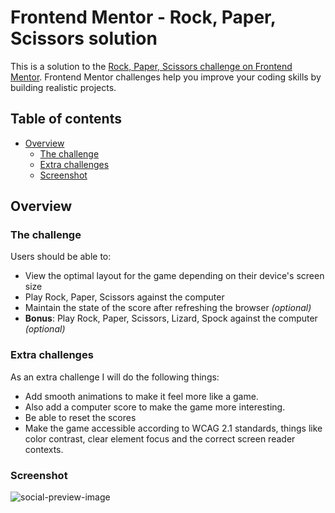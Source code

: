 # Frontend Mentor - Rock, Paper, Scissors solution

This is a solution to the [Rock, Paper, Scissors challenge on Frontend Mentor](https://www.frontendmentor.io/challenges/rock-paper-scissors-game-pTgwgvgH). Frontend Mentor challenges help you improve your coding skills by building realistic projects. 

## Table of contents

- [Overview](#overview)
  - [The challenge](#the-challenge)
  - [Extra challenges](#extra-challenges)
  - [Screenshot](#screenshot)

## Overview

### The challenge

Users should be able to:

- View the optimal layout for the game depending on their device's screen size
- Play Rock, Paper, Scissors against the computer
- Maintain the state of the score after refreshing the browser _(optional)_
- **Bonus**: Play Rock, Paper, Scissors, Lizard, Spock against the computer _(optional)_

### Extra challenges

As an extra challenge I will do the following things:

- Add smooth animations to make it feel more like a game.
- Also add a computer score to make the game more interesting.
- Be able to reset the scores
- Make the game accessible according to WCAG 2.1 standards, things like color contrast, clear element focus and the correct screen reader contexts.

### Screenshot

![social-preview-image](https://res.cloudinary.com/dz209s6jk/image/upload/v1573656786/Challenges/ptaxibtrjsw5jvlcurbq.jpg)
